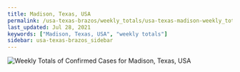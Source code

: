 ```yaml
---
title: Madison, Texas, USA
permalink: /usa-texas-brazos/weekly_totals/usa-texas-madison-weekly_totals.html
last_updated: Jul 28, 2021
keywords: ["Madison, Texas, USA", "weekly totals"]
sidebar: usa-texas-brazos_sidebar
---
```


![Weekly Totals of Confirmed Cases for Madison, Texas, USA](/covid_tracker/images/graphs/usa-texas-madison-weekly_totals_graph.png)
